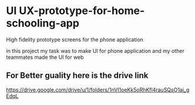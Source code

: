 # UI UX-prototype-for-home-schooling-app
High fidelity prototype screens for the phone application

in this project my task was to make UI for phone application and my other teammates made the UI for web

## For Better guality here is the drive link 


https://drive.google.com/drive/u/1/folders/1nVI1oeKk5oRhKfl4rauSQsO1ai_gEdqL
